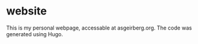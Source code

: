# website

This is my personal webpage, accessable at asgeirberg.org. The code was generated using Hugo.

